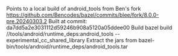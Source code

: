 Points to a local build of android_tools from Ben's fork https://github.com/Bencodes/bazel/commits/blee/fork/8.0.0-pre.20240303.2
Built at commit: da7dd5a2e3031112d59246b908a5120a05ddee00
Build bazel build //tools/android/runtime_deps:android_tools --experimental_cc_shared_library
Extract the jars from bazel-bin/tools/android/runtime_deps/android_tools.tar